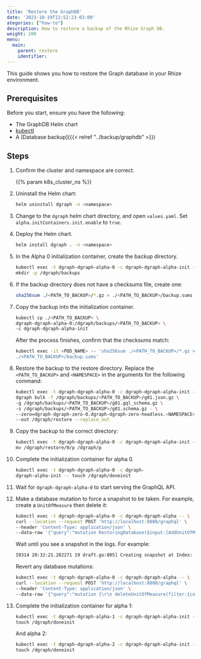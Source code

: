 ```yaml
---
title: 'Restore the GraphDB'
date: '2023-10-19T13:52:23-03:00'
ategories: ["how-to"]
description: How to restore a backup of the Rhize Graph DB.
weight: 200
menu:
  main:
    parent: restore
    identifier:
---
```


This guide shows you how to restore the Graph database in your Rhize environment.

## Prerequisites

Before you start, ensure you have the following:

- The GraphDB Helm chart
- [kubectl](https://kubernetes.io/docs/tasks/tools/)
- A [Database backup]({{< relref "../backup/graphdb" >}})

## Steps

<!-- if procedure is very long, consider using h3s -->

1. Confirm the cluster and namespace are correct.

    {{% param k8s_cluster_ns %}}

1. Uninstall the Helm chart:

   ```bash
   helm uninstall dgraph -n <namespace>
   ```
1. Change to the `dgraph` helm chart directory, and open `values.yaml`.
   Set `alpha.initContainers.init.enable` to `true`.

1. Deploy the Helm chart.

    ```bash
    helm install dgraph . -n <namespace>
    ```


1. In the Alpha 0 initialization container, create the backup directory.

    ```bash
    kubectl exec -t dgraph-dgraph-alpha-0 -c dgraph-dgraph-alpha-init -- \
    mkdir -p /dgraph/backups
    ```

1. If the backup directory does not have a checksums file, create one:

    ```bash
    sha256sum ./<PATH_TO_BACKUP>/*.gz > ./<PATH_TO_BACKUP>/backup.sums
    ```

1. Copy the backup into the initialization container.

    ```bash
    kubectl cp ./<PATH_TO_BACKUP> \
    dgraph-dgraph-alpha-0:/dgraph/backups/<PATH_TO_BACKUP> \
    -c dgraph-dgraph-alpha-init
    ```

    After the process finishes, confirm that the checksums match:

    ```bash
    kubectl exec -it <POD_NAME> -- 'sha256sum ./<PATH_TO_BACKUP>/*.gz > \
    ./<PATH_TO_BACKUP>/backup.sums'
    ```

1. Restore the backup to the restore directory.
  Replace the `<PATH_TO_BACKUP>` and `<NAMESPACE>` in the arguments for the following command:


    ```bash
    kubectl exec -t dgraph-dgraph-alpha-0 -c dgraph-dgraph-alpha-init --  \
    dgraph bulk -f /dgraph/backups/<PATH_TO_BACKUP>/g01.json.gz \
    -g /dgraph/backups/<PATH_TO_BACKUP>/g01.gql_schema.gz \
    -s /dgraph/backups/<PATH_TO_BACKUP>/g01.schema.gz - \
    --zero=dgraph-dgraph-zero-0.dgraph-dgraph-zero-headless.<NAMESPACE>.svc.cluster.local:5080 \
    --out /dgraph/restore --replace_out
    ```
1. Copy the backup to the correct directory:

    ```bash
    kubectl exec -t dgraph-dgraph-alpha-0 -c dgraph-dgraph-alpha-init -- \
    mv /dgraph/restore/0/p /dgraph/p
    ```

1. Complete the initialization container for alpha 0.

    ```bash
    kubectl exec -t dgraph-dgraph-alpha-0 -c dgraph-
    dgraph-alpha-init -- touch /dgraph/doneinit
    ```

1. Wait for `dgraph-dgraph-alpha-0` to start serving the GraphQL API.

1. Make a database mutation to force a snapshot to be taken.
For example, create a `UnitOfMeasure` then delete it:

    ```bash
    kubectl exec -t dgraph-dgraph-alpha-0 -c dgraph-dgraph-alpha -- \
    curl --location --request POST 'http://localhost:8080/graphql' \
    --header 'Content-Type: application/json' \
    --data-raw '{"query":"mutation RestoringDatabase($input:[AddUnitOfMeasureInput!]!){\r\n addUnitOfMeasure(input:$input){\r\n unitOfMeasure{\r\n id\r\n dataType\r\n code\r\n }\r\n}\r\n}","variables":{"input":[{"code":"Restoring","isActive":true,"dataType":"BOOL"}]}}'
    ```
    Wait until you see a snapshot in the logs. For example:

    ```bash
    I0314 20:32:21.282271 19 draft.go:805] Creating snapshot at Index: 16, ReadTs: 9
    ```

    Revert any database mutations:

    ```bash
    kubectl exec -t dgraph-dgraph-alpha-0 -c dgraph-dgraph-alpha -- \
    curl --location --request POST 'http://localhost:8080/graphql' \
    --header 'Content-Type: application/json' \
    --data-raw '{"query":"mutation {\r\n deleteUnitOfMeasure(filter:{code:{eq:\"Restoring\"}}){\r\n unitOfMeasure{\r\n id\r\n }\r\n }\r\n}","variables":{"input":[{"code":"Restoring","isActive":true,"dataType":"BOOL"}]}}'
    ```

1. Complete the initialization container for alpha 1:

    ```bash
    kubectl exec -t dgraph-dgraph-alpha-1 -c dgraph-dgraph-alpha-init -- \
    touch /dgraph/doneinit
    ```

    And alpha 2:

    ```bash
    kubectl exec -t dgraph-dgraph-alpha-2 -c dgraph-dgraph-alpha-init -- \
    touch /dgraph/doneinit
    ```
